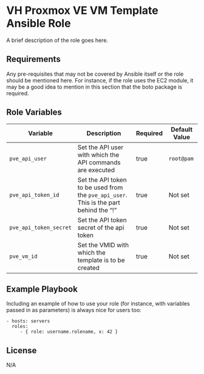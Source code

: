 VH Proxmox VE VM Template Ansible Role
=========

A brief description of the role goes here.

Requirements
------------

Any pre-requisites that may not be covered by Ansible itself or the role should be mentioned here. For instance, if the role uses the EC2 module, it may be a good idea to mention in this section that the boto package is required.

Role Variables
--------------

| Variable | Description | Required | Default Value |
| - | - | - | - |
| `pve_api_user` | Set the API user with which the API commands are executed | true | `root@pam` |
| `pve_api_token_id` | Set the API token to be used from the `pve_api_user`. This is the part behind the “!” | true | Not set |
| `pve_api_token_secret` | Set the API token secret of the api token | true | Not set |
| `pve_vm_id` | Set the VMID with which the template is to be created | true | Not set |

Example Playbook
----------------

Including an example of how to use your role (for instance, with variables passed in as parameters) is always nice for users too:

    - hosts: servers
      roles:
         - { role: username.rolename, x: 42 }

License
-------

N/A
